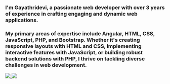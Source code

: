 
<h3>I'm Gayathridevi, a passionate web developer with over 3 years of experience in crafting engaging and dynamic web applications.</h3>
<h3>My primary areas of expertise include Angular, HTML, CSS, JavaScript, PHP, and Bootstrap. Whether it's creating responsive layouts with HTML and CSS, implementing interactive features with JavaScript, or building robust backend solutions with PHP, I thrive on tackling diverse challenges in web development.</h3>
<a href="https://www.linkedin.com/in/gayathridevi-elumalai-93599b1b0" target="_blank">
<img src="https://img.shields.io/badge/LinkedIn-%230077B5.svg?&style=flat-square&logo=linkedin&logoColor=white">
</a> 

 <a href="mailto:gayathrielumalai1801@gmail.com">
 <img src="https://img.shields.io/badge/-Gmail-c14438?style=flat-square&logo=Gmail&logoColor=white" />
 </a>
  
